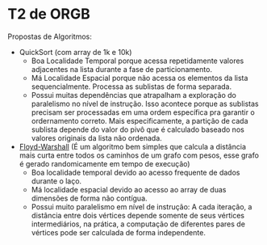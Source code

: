 # T2 de ORGB

Propostas de Algoritmos:
* QuickSort (com array de 1k e 10k)
   * Boa Localidade Temporal porque acessa repetidamente valores adjacentes na lista durante a fase de particionamento. 
   * Má Localidade Espacial porque não acessa os elementos da lista sequencialmente. Processa as sublistas de forma separada. 
   * Possui muitas dependências que atrapalham a exploração do paralelismo no nível de instrução. Isso acontece porque as sublistas precisam ser processadas em uma ordem específica pra garantir o ordernamento correto. Mais especificamente, a partição de cada sublista depende do valor do pivô que é calculado baseado nos valores originais da lista não ordenada.
* [Floyd-Warshall](https://en.wikipedia.org/wiki/Floyd%E2%80%93Warshall_algorithm) (É um algoritmo bem simples que calcula a distância mais curta entre todos os caminhos de um grafo com pesos, esse grafo é gerado randomicamente em tempo de execução)
  * Boa localidade temporal devido ao acesso frequente de dados durante o laço. 
  * Má localidade espacial devido ao acesso ao array de duas dimensões de forma não contígua. 
  * Possui muito paralelismo em nível de instrução: A cada iteração, a distância entre dois vértices depende somente de seus vértices intermediários, na prática, a computação de diferentes pares de vértices pode ser calculada de forma independente. 


